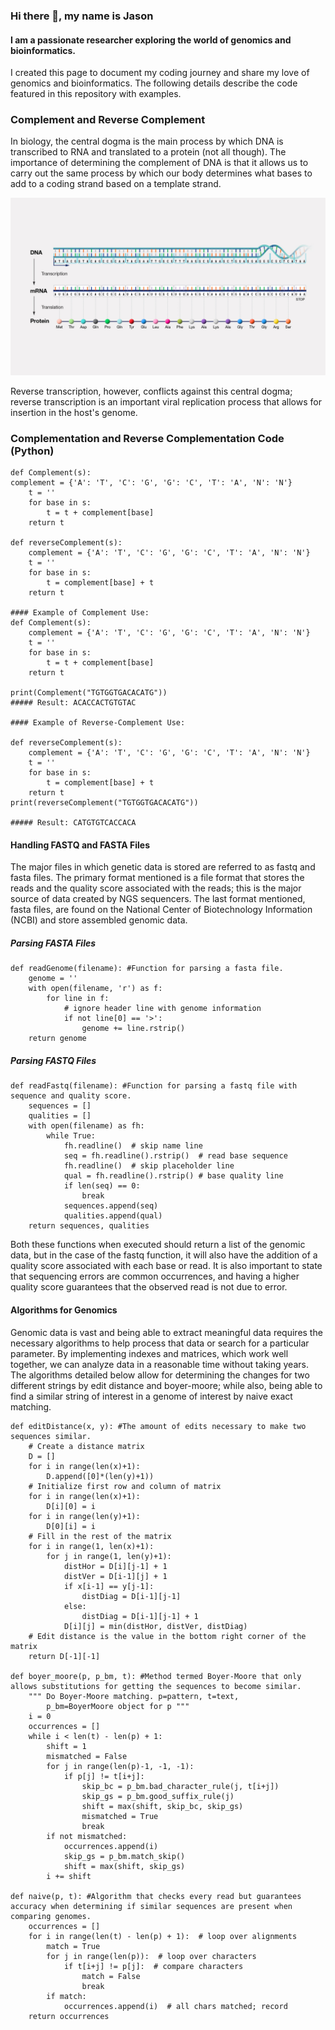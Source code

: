 ### Hi there 👋, my name is Jason 
#### I am a passionate researcher exploring the world of genomics and bioinformatics. 

I created this page to document my coding journey and share my love of genomics and bioinformatics. The following details describe the code featured in this repository with examples. 

### Complement and Reverse Complement  
In biology, the central dogma is the main process by which DNA is transcribed to RNA and translated to a protein (not all though). The importance of determining the complement of DNA is that it allows us to carry out the same process by which our body determines what bases to add to a coding strand based on a template strand. 

![The Central Dogma Path](https://github.com/jasonr-alex/genomics/blob/main/Central-dogma.jpeg)

Reverse transcription, however, conflicts against this central dogma; reverse transcription is an important viral replication process that allows for insertion in the host's genome. 

### Complementation and Reverse Complementation Code (Python)
```
def Complement(s):
complement = {'A': 'T', 'C': 'G', 'G': 'C', 'T': 'A', 'N': 'N'}
    t = ''
    for base in s:
        t = t + complement[base]
    return t

def reverseComplement(s):
    complement = {'A': 'T', 'C': 'G', 'G': 'C', 'T': 'A', 'N': 'N'}
    t = ''
    for base in s:
        t = complement[base] + t
    return t

#### Example of Complement Use:
def Complement(s):
    complement = {'A': 'T', 'C': 'G', 'G': 'C', 'T': 'A', 'N': 'N'}
    t = ''
    for base in s:
        t = t + complement[base]
    return t

print(Complement("TGTGGTGACACATG")) 
##### Result: ACACCACTGTGTAC

#### Example of Reverse-Complement Use:

def reverseComplement(s):
    complement = {'A': 'T', 'C': 'G', 'G': 'C', 'T': 'A', 'N': 'N'}
    t = ''
    for base in s:
        t = complement[base] + t
    return t  
print(reverseComplement("TGTGGTGACACATG"))

##### Result: CATGTGTCACCACA
```
#### Handling FASTQ  and FASTA Files
The major files in which genetic data is stored are referred to as fastq and fasta files. The primary format mentioned is a file format that stores the reads and the quality score associated with the reads; this is the major source of data created by NGS sequencers. The last format mentioned, fasta files, are found on the National Center of Biotechnology Information (NCBI) and store assembled genomic data. 


##### Parsing FASTA Files
```
def readGenome(filename): #Function for parsing a fasta file. 
    genome = ''
    with open(filename, 'r') as f:
        for line in f:
            # ignore header line with genome information
            if not line[0] == '>':
                genome += line.rstrip()
    return genome
```
##### Parsing FASTQ Files
```
def readFastq(filename): #Function for parsing a fastq file with sequence and quality score.
    sequences = []
    qualities = []
    with open(filename) as fh:
        while True:
            fh.readline()  # skip name line
            seq = fh.readline().rstrip()  # read base sequence
            fh.readline()  # skip placeholder line
            qual = fh.readline().rstrip() # base quality line
            if len(seq) == 0:
                break
            sequences.append(seq)
            qualities.append(qual)
    return sequences, qualities
```
Both these functions when executed should return a list of the genomic data, but in the case of the fastq function, it will also have the addition of a quality score associated with each base or read. It is also important to state that sequencing errors are common occurrences, and having a higher quality score guarantees that the observed read is not due to error. 
 
#### Algorithms for Genomics 
Genomic data is vast and being able to extract meaningful data requires the necessary algorithms to help process that data or search for a particular parameter. By implementing indexes and matrices, which work well together, we can analyze data in a reasonable time without taking years. The algorithms detailed below allow for determining the changes for two different strings by edit distance and boyer-moore; while also, being able to find a similar string of interest in a genome of interest by naive exact matching.  

```
def editDistance(x, y): #The amount of edits necessary to make two sequences similar. 
    # Create a distance matrix
    D = []
    for i in range(len(x)+1):
        D.append([0]*(len(y)+1))
    # Initialize first row and column of matrix
    for i in range(len(x)+1):
        D[i][0] = i
    for i in range(len(y)+1):
        D[0][i] = i
    # Fill in the rest of the matrix
    for i in range(1, len(x)+1):
        for j in range(1, len(y)+1):
            distHor = D[i][j-1] + 1
            distVer = D[i-1][j] + 1
            if x[i-1] == y[j-1]:
                distDiag = D[i-1][j-1]
            else:
                distDiag = D[i-1][j-1] + 1
            D[i][j] = min(distHor, distVer, distDiag)
    # Edit distance is the value in the bottom right corner of the matrix
    return D[-1][-1]

def boyer_moore(p, p_bm, t): #Method termed Boyer-Moore that only allows substitutions for getting the sequences to become similar.  
    """ Do Boyer-Moore matching. p=pattern, t=text,
        p_bm=BoyerMoore object for p """
    i = 0
    occurrences = []
    while i < len(t) - len(p) + 1:
        shift = 1
        mismatched = False
        for j in range(len(p)-1, -1, -1):
            if p[j] != t[i+j]:
                skip_bc = p_bm.bad_character_rule(j, t[i+j])
                skip_gs = p_bm.good_suffix_rule(j)
                shift = max(shift, skip_bc, skip_gs)
                mismatched = True
                break
        if not mismatched:
            occurrences.append(i)
            skip_gs = p_bm.match_skip()
            shift = max(shift, skip_gs)
        i += shift

def naive(p, t): #Algorithm that checks every read but guarantees accuracy when determining if similar sequences are present when comparing genomes. 
    occurrences = []
    for i in range(len(t) - len(p) + 1):  # loop over alignments
        match = True
        for j in range(len(p)):  # loop over characters
            if t[i+j] != p[j]:  # compare characters
                match = False
                break
        if match:
            occurrences.append(i)  # all chars matched; record
    return occurrences
```



